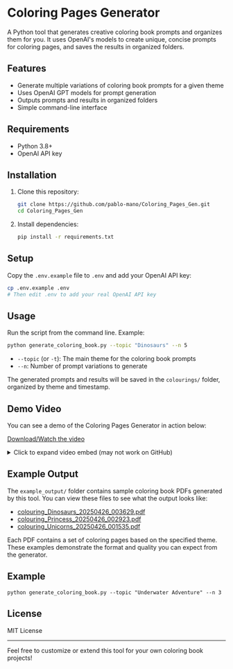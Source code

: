# Coloring Pages Generator

A Python tool that generates creative coloring book prompts and organizes them for you. It uses OpenAI's models to create unique, concise prompts for coloring pages, and saves the results in organized folders.

## Features
- Generate multiple variations of coloring book prompts for a given theme
- Uses OpenAI GPT models for prompt generation
- Outputs prompts and results in organized folders
- Simple command-line interface

## Requirements
- Python 3.8+
- OpenAI API key

## Installation
1. Clone this repository:
   ```sh
   git clone https://github.com/pablo-mano/Coloring_Pages_Gen.git
   cd Coloring_Pages_Gen
   ```
2. Install dependencies:
   ```sh
   pip install -r requirements.txt
   ```

## Setup
Copy the `.env.example` file to `.env` and add your OpenAI API key:
```sh
cp .env.example .env
# Then edit .env to add your real OpenAI API key
```

## Usage
Run the script from the command line. Example:
```sh
python generate_coloring_book.py --topic "Dinosaurs" --n 5
```
- `--topic` (or `-t`): The main theme for the coloring book prompts
- `--n`: Number of prompt variations to generate

The generated prompts and results will be saved in the `colourings/` folder, organized by theme and timestamp.

## Demo Video

You can see a demo of the Coloring Pages Generator in action below:

[Download/Watch the video](doc/Coloring_Pages_Gen.mp4)

<!-- If viewing on GitHub, the video may not play inline. Download or open the link to watch. If your markdown viewer supports HTML, you can use the embed below: -->

<details>
<summary>Click to expand video embed (may not work on GitHub)</summary>

<video src="doc/Coloring_Pages_Gen.mp4" controls width="600"></video>

</details>

## Example Output

The `example_output/` folder contains sample coloring book PDFs generated by this tool. You can view these files to see what the output looks like:

- [colouring_Dinosaurs_20250426_003629.pdf](example_output/colouring_Dinosaurs_20250426_003629.pdf)
- [colouring_Princess_20250426_002923.pdf](example_output/colouring_Princess_20250426_002923.pdf)
- [colouring_Unicorns_20250426_001535.pdf](example_output/colouring_Unicorns_20250426_001535.pdf)

Each PDF contains a set of coloring pages based on the specified theme. These examples demonstrate the format and quality you can expect from the generator.

## Example
```
python generate_coloring_book.py --topic "Underwater Adventure" --n 3
```

## License
MIT License

---

Feel free to customize or extend this tool for your own coloring book projects!

